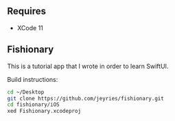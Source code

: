 Requires
---

- XCode 11

Fishionary
---

This is a tutorial app that I wrote in order to learn SwiftUI.

Build instructions:

```sh
cd ~/Desktop
git clone https://github.com/jeyries/fishionary.git
cd fishionary/iOS
xed Fishionary.xcodeproj
```
